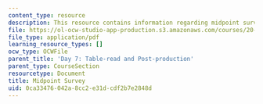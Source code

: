 ```yaml
---
content_type: resource
description: This resource contains information regarding midpoint survey.
file: https://ol-ocw-studio-app-production.s3.amazonaws.com/courses/20-219-becoming-the-next-bill-nye-writing-and-hosting-the-educational-show-january-iap-2015/0ca33476042a8cc2e31dcdf2b7e2848d_MIT20_219IAP15_Midsurvy.pdf
file_type: application/pdf
learning_resource_types: []
ocw_type: OCWFile
parent_title: 'Day 7: Table-read and Post-production'
parent_type: CourseSection
resourcetype: Document
title: Midpoint Survey
uid: 0ca33476-042a-8cc2-e31d-cdf2b7e2848d
---
```

